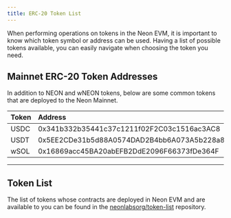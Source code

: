 ```yaml
---
title: ERC-20 Token List
---
```


When performing operations on tokens in the Neon EVM, it is important to know which token symbol or address can be used. Having a list of possible tokens available, you can easily navigate when choosing the token you need.

## Mainnet ERC-20 Token Addresses

In addition to NEON and wNEON tokens, below are some common tokens that are deployed to the Neon Mainnet.

|Token|Address                                   |
|-----|:-----------------------------------------|
|USDC |0x341b332b35441c37c1211f02F2C03c1516ac3AC8|
|USDT |0x5EE2CDe31b5d88A0574DAD2B4bb6A073A5b228a8|
|wSOL |0x16869acc45BA20abEFB2DdE2096F66373fDe364F|

---

## Token List
The list of tokens whose contracts are deployed in Neon EVM and are available to you can be found in the [neonlabsorg/token-list](https://github.com/neonlabsorg/token-list/) repository.
